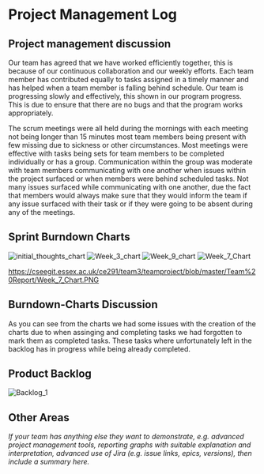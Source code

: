 # Project Management Log

## Project management discussion

Our team has agreed that we have worked efficiently together, this is because of our continuous collaboration and our weekly efforts.
Each team member has contributed equally to tasks assigned in a timely manner and has helped when a team member is falling behind schedule. Our team is progressing slowly and effectively, this shown in our program progress. This is due to ensure that there are no bugs and that the program works appropriately.

The scrum meetings were all held during the mornings with each meeting not being longer than 15 minutes most team members being present with few missing due to sickness or other circumstances. Most meetings were effective with tasks being sets for team members to be completed individually or has a group.
Communication within the group was moderate with team members communicating with one another when issues within the project surfaced or when members were behind scheduled tasks. 
Not many issues surfaced while communicating with one another, due the fact that members would always make sure that they would inform the team if any issue surfaced with their task or if they were going to be absent during any of the meetings. 
## Sprint Burndown Charts
![initial_thoughts_chart](/uploads/43d8648a4eca9667bc1e969a4c72d68a/initial_thoughts_chart.PNG)
![Week_3_chart](/uploads/809b43a9ff4b12b762d1897b4293d3b6/Week_3_chart.PNG)
![Week_9_chart](/uploads/2582aeac26a9b599996eeb281d4e58ad/Week_9_chart.PNG)
![Week_7_Chart](/uploads/5dbc6a13af13d3f97d5d321c690ea645/Week_7_Chart.PNG)

https://cseegit.essex.ac.uk/ce291/team3/teamproject/blob/master/Team%20Report/Week_7_Chart.PNG



## Burndown-Charts Discussion
As you can see from the charts we had some issues with  the creation of the charts due to when assinging and completing tasks we had forgotten to mark them as completed tasks. These tasks where unfortunately left in the backlog has in progress while being already completed. 

## Product Backlog
![Backlog_1](/uploads/0ee5e00bccbd3d628e1612bf2d9b2fcb/Backlog_1.PNG)


## Other Areas
*If your team has anything else they want to demonstrate, e.g. advanced project management tools, reporting graphs with suitable explanation and interpretation, advanced use of Jira (e.g. issue links, epics, versions), then include a summary here.*
